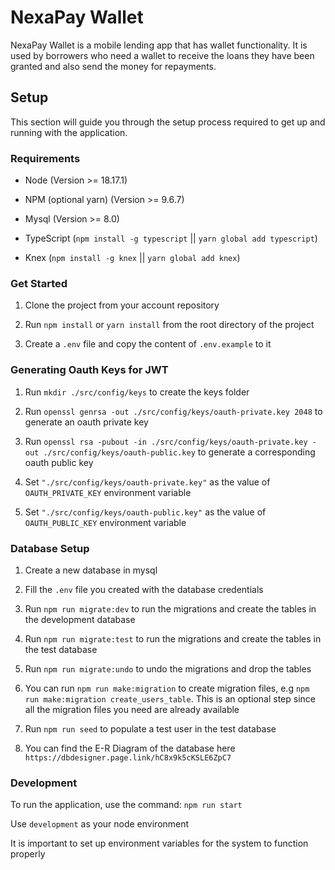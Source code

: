 # NexaPay Wallet

NexaPay Wallet is a mobile lending app that has wallet functionality. It is used by borrowers who need a wallet to receive the loans they have been granted and also send the money for repayments.


## Setup

This section will guide you through the setup process required to get up and running with the application.


### Requirements

-   Node (Version >= 18.17.1)

-   NPM (optional yarn) (Version >= 9.6.7)

-   Mysql (Version >= 8.0)

-   TypeScript (`npm install -g typescript` || `yarn global add typescript`)

-   Knex (`npm install -g knex` || `yarn global add knex`)


### Get Started

1. Clone the project from your account repository

2. Run `npm install` or `yarn install` from the root directory of the project

3. Create a `.env` file and copy the content of `.env.example` to it


### Generating Oauth Keys for JWT
1. Run `mkdir ./src/config/keys` to create the keys folder

2. Run `openssl genrsa -out ./src/config/keys/oauth-private.key 2048` to generate an oauth private key

3. Run `openssl rsa -pubout -in ./src/config/keys/oauth-private.key -out ./src/config/keys/oauth-public.key` to generate a corresponding oauth public key

4. Set `"./src/config/keys/oauth-private.key"` as the value of `OAUTH_PRIVATE_KEY` environment variable

5. Set `"./src/config/keys/oauth-public.key"` as the value of `OAUTH_PUBLIC_KEY` environment variable


### Database Setup

1. Create a new database in mysql 

2. Fill the `.env` file you created with the database credentials

3. Run `npm run migrate:dev` to run the migrations and create the tables in the development database

4. Run `npm run migrate:test` to run the migrations and create the tables in the test database

5. Run `npm run migrate:undo` to undo the migrations and drop the tables

6. You can run `npm run make:migration` to create migration files, e.g `npm run make:migration create_users_table`. This is an optional step since all the migration files you need are already available

7. Run `npm run seed` to populate a test user in the test database

8. You can find the E-R Diagram of the database here `https://dbdesigner.page.link/hC8x9k5cKSLE6ZpC7`


### Development

To run the application, use the command: `npm run start`

Use `development` as your node environment

It is important to set up environment variables for the system to function properly
